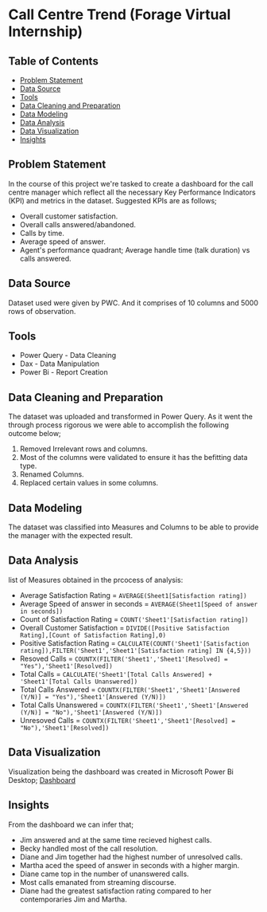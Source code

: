 # Call Centre Trend (Forage Virtual Internship)

## Table of Contents
- [Problem Statement](#problem-statement)
- [Data Source](#data-source)
- [Tools](#tools)
- [Data Cleaning and Preparation](#data-cleaning-and-preparation)
- [Data Modeling](#data-modeling)
- [Data Analysis](#data-analysis)
- [Data Visualization](#data-visualization)
- [Insights](#insights)

## Problem Statement
In the course of this project we're tasked to create a dashboard for the call centre manager which reflect all the necessary Key Performance Indicators (KPI) and metrics in the dataset.
Suggested KPIs are as follows;
- Overall customer satisfaction.
- Overall calls answered/abandoned.
- Calls by time.
- Average speed of answer.
- Agent's performance quadrant; Average handle time (talk duration) vs calls answered.

## Data Source 
Dataset used were given by PWC. And it comprises of 10 columns and 5000 rows of observation. 

## Tools
- Power Query - Data Cleaning
- Dax - Data Manipulation
- Power Bi - Report Creation

## Data Cleaning and Preparation
The dataset was uploaded and transformed in Power Query. As it went the through process rigorous we were able to accomplish the following outcome below;
1. Removed Irrelevant rows and columns.
2. Most of the columns were validated to ensure it has the befitting data type.
3. Renamed Columns.
4. Replaced certain values in some columns.

## Data Modeling
The dataset was classified into Measures and Columns to be able to provide the manager with the expected result.

## Data Analysis
list of Measures obtained in the prcocess of analysis:
- Average Satisfaction Rating = ```AVERAGE(Sheet1[Satisfaction rating])```
- Average Speed of answer in seconds = ```AVERAGE(Sheet1[Speed of answer in seconds])```
- Count of Satisfaction Rating = ```COUNT('Sheet1'[Satisfaction rating])```
- Overall Customer Satisfaction = ```DIVIDE([Positive Satisfaction Rating],[Count of Satisfaction Rating],0)```
- Positive Satisfaction Rating = ```CALCULATE(COUNT('Sheet1'[Satisfaction rating]),FILTER('Sheet1','Sheet1'[Satisfaction rating] IN {4,5}))```
- Resoved Calls = ```COUNTX(FILTER('Sheet1','Sheet1'[Resolved] = "Yes"),'Sheet1'[Resolved])```
- Total Calls = ```CALCULATE('Sheet1'[Total Calls Answered] + 'Sheet1'[Total Calls Unanswered])```
- Total Calls Answered = ```COUNTX(FILTER('Sheet1','Sheet1'[Answered (Y/N)] = "Yes"),'Sheet1'[Answered (Y/N)])```
- Total Calls Unanswered = ```COUNTX(FILTER('Sheet1','Sheet1'[Answered (Y/N)] = "No"),'Sheet1'[Answered (Y/N)])```
- Unresoved Calls = ```COUNTX(FILTER('Sheet1','Sheet1'[Resolved] = "No"),'Sheet1'[Resolved])```

## Data Visualization
Visualization being the dashboard was created in Microsoft Power Bi Desktop;
[Dashboard](https://github.com/JuliansPortfolio/Call-Centre-PWC/assets/118804668/4b374bd2-fbd3-4a0f-b7be-d9a3b8583cf4)

## Insights
From the dashboard we can infer that;
- Jim answered and at the same time recieved highest calls.
- Becky handled most of the call resolution.
- Diane and Jim together had the highest number of unresolved calls.
- Martha aced the speed of answer in seconds with a higher margin.
- Diane came top in the number of unanswered calls.
- Most calls emanated from streaming discourse.
- Diane had the greatest satisfaction rating compared to her contemporaries Jim and Martha.

